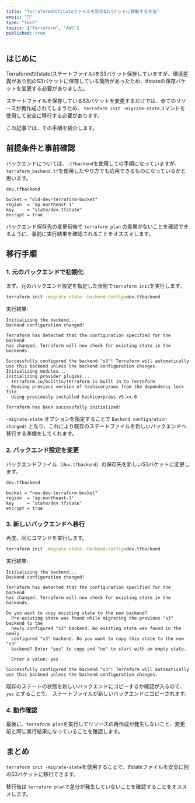 ```yaml
---
title: "Terraformのtfstateファイルを別のS3バケットに移動する方法"
emoji: "🐔"
type: "tech"
topics: ["Terraform", "AWS"]
published: true
---
```


## はじめに

Terraformのtfstate(ステートファイル)をS3バケット保存していますが、環境差異があり別のS3バケットに保存している箇所があったため、tfstateの保存バケットを変更する必要がありました。

ステートファイルを保存しているS3バケットを変更するだけでは、全てのリソースが再作成されてしまうため、 `terraform init -migrate-state`コマンドを使用して安全に移行する必要があります。

この記事では、その手順を紹介します。

## 前提条件と事前確認

バックエンドについては、`.tfbackend`を使用しての手順になっていますが、`terraform_backend.tf`を使用したやり方でも応用できるものになっているかと思います。

`dev.tfbackend`
```
bucket = "old-dev-terraform-bucket"
region  = "ap-northeast-1"
key     = "state/dev.tfstate"
encrypt = true
```

バックエンド保存先の変更前後で `terraform plan` の差異がないことを確認できるように、事前に実行結果を確認されることをオススメします。

## 移行手順

### 1. 元のバックエンドで初期化

まず、元のバックエンド設定を指定した状態で`terraform init`を実行します。

```bash
terraform init -migrate-state -backend-config=dev.tfbackend
```

実行結果:

```
Initializing the backend...
Backend configuration changed!

Terraform has detected that the configuration specified for the backend
has changed. Terraform will now check for existing state in the backends.

Successfully configured the backend "s3"! Terraform will automatically
use this backend unless the backend configuration changes.
Initializing modules...
Initializing provider plugins...
- terraform.io/builtin/terraform is built in to Terraform
- Reusing previous version of hashicorp/aws from the dependency lock file
- Using previously-installed hashicorp/aws v5.xx.0

Terraform has been successfully initialized!
```

`-migrate-state` オプションを指定することで `Backend configuration changed!` となり、これにより既存のステートファイルを新しいバックエンドへ移行する準備をしてくれます。

### 2. バックエンド設定を変更

バックエンドファイル（`dev.tfbackend`）の保存先を新しいS3バケットに変更します。

`dev.tfbackend`
```
bucket = "new-dev-terraform-bucket"
region  = "ap-northeast-1"
key     = "state/dev.tfstate"
encrypt = true
```

### 3. 新しいバックエンドへ移行

再度、同じコマンドを実行します。

```bash
terraform init -migrate-state -backend-config=dev.tfbackend
```

実行結果:

```
Initializing the backend...
Backend configuration changed!

Terraform has detected that the configuration specified for the backend
has changed. Terraform will now check for existing state in the backends.

Do you want to copy existing state to the new backend?
  Pre-existing state was found while migrating the previous "s3" backend to the
  newly configured "s3" backend. No existing state was found in the newly
  configured "s3" backend. Do you want to copy this state to the new "s3"
  backend? Enter "yes" to copy and "no" to start with an empty state.

  Enter a value: yes

Successfully configured the backend "s3"! Terraform will automatically
use this backend unless the backend configuration changes.
```

既存のステートの状態を新しいバックエンドにコピーするか確認が入るので、`yes` とすることで、 ステートファイルが新しいバックエンドにコピーされます。

### 4. 動作確認

最後に、`terraform plan`を実行してリソースの再作成が発生しないこと、変更前と同じ実行結果になっていることを確認します。

## まとめ

`terraform init -migrate-state`を使用することで、tfstateファイルを安全に別のS3バケットに移行できます。

移行後は `terraform plan`で差分が発生していないことを確認することをオススメします。
